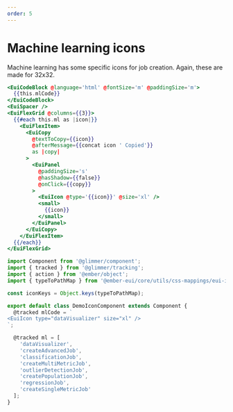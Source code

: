 ```yaml
---
order: 5
---
```


# Machine learning icons

<EuiText>
  <p>Machine learning has some specific icons for job creation. Again, these are made for <EuiCode @language="text">32x32</EuiCode>.</p>
</EuiText>

```hbs template
<EuiCodeBlock @language='html' @fontSize='m' @paddingSize='m'>
  {{this.mlCode}}
</EuiCodeBlock>
<EuiSpacer />
<EuiFlexGrid @columns={{3}}>
  {{#each this.ml as |icon|}}
    <EuiFlexItem>
      <EuiCopy
        @textToCopy={{icon}}
        @afterMessage={{concat icon ' Copied'}}
        as |copy|
      >
        <EuiPanel
          @paddingSize='s'
          @hasShadow={{false}}
          @onClick={{copy}}
        >
          <EuiIcon @type='{{icon}}' @size='xl' />
          <small>
            {{icon}}
          </small>
        </EuiPanel>
      </EuiCopy>
    </EuiFlexItem>
  {{/each}}
</EuiFlexGrid>
```

```js component
import Component from '@glimmer/component';
import { tracked } from '@glimmer/tracking';
import { action } from '@ember/object';
import { typeToPathMap } from '@ember-eui/core/utils/css-mappings/eui-icon';

const iconKeys = Object.keys(typeToPathMap);

export default class DemoIconComponent extends Component {
  @tracked mlCode = `
<EuiIcon type="dataVisualizer" size="xl" />
`;

  @tracked ml = [
    'dataVisualizer',
    'createAdvancedJob',
    'classificationJob',
    'createMultiMetricJob',
    'outlierDetectionJob',
    'createPopulationJob',
    'regressionJob',
    'createSingleMetricJob'
  ];
}
```
